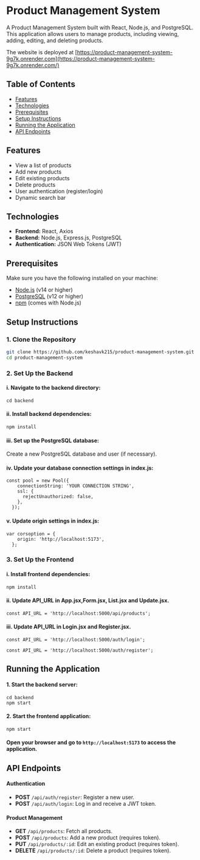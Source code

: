 # Product Management System

A Product Management System built with React, Node.js, and PostgreSQL. This application allows users to manage products, including viewing, adding, editing, and deleting products.

The website is deployed at [https://product-management-system-9g7k.onrender.com](https://product-management-system-9g7k.onrender.com/)

## Table of Contents

- [Features](#features)
- [Technologies](#technologies)
- [Prerequisites](#prerequisites)
- [Setup Instructions](#setup-instructions)
- [Running the Application](#running-the-application)
- [API Endpoints](#api-endpoints)

## Features

- View a list of products
- Add new products
- Edit existing products
- Delete products
- User authentication (register/login)
- Dynamic search bar

## Technologies

- **Frontend:** React, Axios
- **Backend:** Node.js, Express.js, PostgreSQL
- **Authentication:** JSON Web Tokens (JWT)

## Prerequisites

Make sure you have the following installed on your machine:

- [Node.js](https://nodejs.org/en/download/) (v14 or higher)
- [PostgreSQL](https://www.postgresql.org/download/) (v12 or higher)
- [npm](https://www.npmjs.com/get-npm) (comes with Node.js)

## Setup Instructions

### 1. Clone the Repository

```bash
git clone https://github.com/keshavk215/product-management-system.git
cd product-management-system
```

### 2. Set Up the Backend

#### i. Navigate to the backend directory:

```
cd backend
```

#### ii. Install backend dependencies:

```
npm install
```

#### iii. Set up the PostgreSQL database:

Create a new PostgreSQL database and user (if necessary).

#### iv. Update your database connection settings in index.js:

```
const pool = new Pool({
    connectionString: 'YOUR CONNECTION STRING',  
    ssl: {
      rejectUnauthorized: false, 
    },
  });
```

#### v. Update origin settings in index.js:

```
var corsoption = {
    origin: 'http://localhost:5173',
  };
```

### 3. Set Up the Frontend

#### i. Install frontend dependencies:

```
npm install
```

#### ii. Update API_URL in App.jsx,Form.jsx, List.jsx and Update.jsx.

```
const API_URL = 'http://localhost:5000/api/products';
```

#### iii. Update API_URL in Login.jsx and Register.jsx.

```
const API_URL = 'http://localhost:5000/auth/login';
```

```
const API_URL = 'http://localhost:5000/auth/register';
```

## Running the Application

#### 1. Start the backend server:

```
cd backend
npm start
```

#### 2. Start the frontend application:

```
npm start
```

#### Open your browser and go to `http://localhost:5173` to access the application.

## API Endpoints

#### Authentication

- **POST** `/api/auth/register`: Register a new user.
- **POST** `/api/auth/login`: Log in and receive a JWT token.

#### Product Management

* **GET** `/api/products`: Fetch all products.
* **POST** `/api/products`: Add a new product (requires token).
* **PUT** `/api/products/:id`: Edit an existing product (requires token).
* **DELETE** `/api/products/:id`: Delete a product (requires token).
